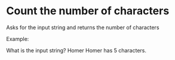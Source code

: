 # Count the number of characters

Asks for the input string and returns the number of characters

Example:

What is the input string? Homer
Homer has 5 characters.

